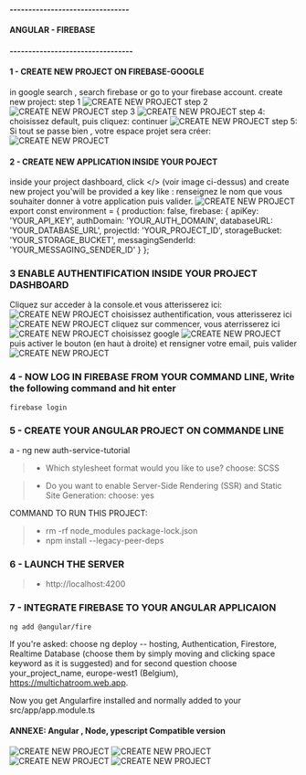 #### --------------------------------
####
####  ANGULAR - FIREBASE
####
#### ---------------------------------

#### 1 - CREATE NEW PROJECT ON FIREBASE-GOOGLE
in google search , search firebase or go to your firebase account.
create new  project:
step 1
![CREATE NEW PROJECT](./images/firebase_1.png)
step 2
![CREATE NEW PROJECT](./images/firebase_2.png)
step 3
![CREATE NEW PROJECT](images/firebase_3.png)
step 4: choisissez default, puis cliquez: continuer
![CREATE NEW PROJECT](images/firebase_4.png)
step 5: Si tout se passe bien , votre espace projet sera créer:
![CREATE NEW PROJECT](images/firebase_5.png)
#### 2 - CREATE NEW APPLICATION INSIDE YOUR POJECT
inside your project dashboard, click </> (voir image ci-dessus) and create new project
you'will be provided a key like :
renseignez le nom que vous souhaiter donner à votre application puis valider. 
![CREATE NEW PROJECT](images/firebase_6.png)
export const environment = {
  production: false,
  firebase: {
    apiKey: 'YOUR_API_KEY',
    authDomain: 'YOUR_AUTH_DOMAIN',
    databaseURL: 'YOUR_DATABASE_URL',
    projectId: 'YOUR_PROJECT_ID',
    storageBucket: 'YOUR_STORAGE_BUCKET',
    messagingSenderId: 'YOUR_MESSAGING_SENDER_ID'
  }
};

### 3 ENABLE AUTHENTIFICATION INSIDE YOUR PROJECT DASHBOARD 
Cliquez sur acceder à la console.et vous atterisserez ici: 
![CREATE NEW PROJECT](images/firebase_7.png)
choisissez authentification, vous atterisserez ici 
![CREATE NEW PROJECT](images/firebase_8.png)
cliquez sur commencer, vous aterrisserez ici
![CREATE NEW PROJECT](images/firebase_9.png)
choisissez google
![CREATE NEW PROJECT](images/firebase_10.png)
puis activer  le bouton (en haut à droite) et rensigner votre email, puis valider
![CREATE NEW PROJECT](images/firebase_11.png)
### 4 - NOW LOG IN FIREBASE FROM YOUR COMMAND LINE, Write the following command and hit enter
```
firebase login
```


### 5 - CREATE YOUR ANGULAR PROJECT ON COMMANDE LINE

a -  ng new  auth-service-tutorial

>-  Which stylesheet format would you like to use?  choose: SCSS

>- Do you want to enable Server-Side Rendering (SSR) and Static Site Generation: 
     choose: yes 

COMMAND TO RUN THIS PROJECT: 
>- rm -rf node_modules package-lock.json
>- npm install --legacy-peer-deps

### 6 - LAUNCH THE SERVER
 >- http://localhost:4200


### 7 - INTEGRATE FIREBASE TO YOUR ANGULAR APPLICAION
```
ng add @angular/fire
```
If you're asked: choose ng deploy -- hosting, Authentication, Firestore, Realtime Database (choose them by simply moving and clicking space keyword as it is suggested) and for  second question choose your_project_name, europe-west1 (Belgium), https://multichatroom.web.app.

Now you get Angularfire installed and normally added to your src/app/app.module.ts



#### ANNEXE: Angular , Node, ypescript Compatible version

![CREATE NEW PROJECT](./images/angular_version_1.png)
![CREATE NEW PROJECT](./images/angular_version_2.png)
![CREATE NEW PROJECT](images/angular_version_3.png)
![CREATE NEW PROJECT](images/angular_version_4.png)
